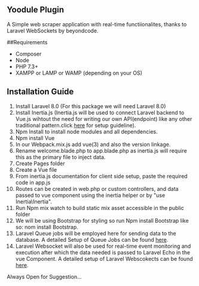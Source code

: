 ## Yoodule Plugin
A Simple web scraper application with real-time functiionalites, thanks to Laravel WebSockets by beyondcode.

##Requirements
<ul>
<li>Composer</li>
<li>Node</li>
<li>PHP 7.3+</li>
<li>XAMPP or LAMP or WAMP (depending on your OS)</li>
</ul>

## Installation Guide
1.  Install Laravel 8.0 (For this package we will need Laravel 8.0)
2.  Install Inertia.js (Inertia.js will be used to connect Laravel backend to Vue.js wihtout the need for writing our own API(endpoint) like any other traditional           pattern.click <a href="https://inertiajs.com">here</a> for setup guideline).
3.  Npm Install to install node modules and all dependencies.
4.  Npm install Vue
5.  In our Webpack.mix.js add vue(3) and also the version linkage.
6.  Rename welcome.blade.php to app.blade.php as inertia.js will require this as the primary file to inject data.
7.  Create Pages folder 
8.  Create a Vue file
9.  From inertia.js documentation for client side setup, paste the required code in app.js
10.  Routes can be created in web.php or custom controllers, and data passed to vue component using the inertia helper or by "use Inertia\Inertia".
11.  Run Npm mix watch to build static mix asset accessible in the public folder
12.  We will be using Bootstrap for styling so run Npm install Bootstrap like so: nom install Bootstrap.
13.  Laravel Queue jobs will be employed here for sending data to the database. A detailed Setup of Queue Jobs can be found <a href="https://beyondco.de/docs/laravel-websockets/getting-started/introduction">here</a>.
14.  Laravel Websocket will also be used for real-time event monitoring and execution after which the data needed is passed to Laravel Echo in the vue Component. A detailed setup of Laravel Webscokects can be found <a href="https://laravel.com/docs/8.x/queues">here</a>.

<p>Always Open for Suggestion...</p>
